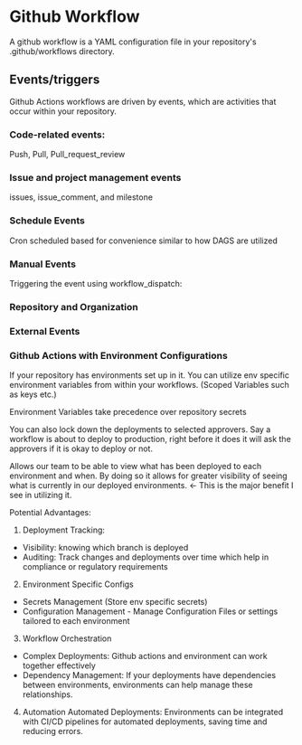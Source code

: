 # Github Workflow
A github workflow is a YAML configuration file in your repository's .github/workflows directory. 

## Events/triggers
Github Actions workflows are driven by events, which are activities that occur within your repository. 

### Code-related events: 
Push, Pull, Pull_request_review

### Issue and project management events 
issues, issue_comment, and milestone

### Schedule Events
Cron scheduled based for convenience similar to how DAGS are utilized

### Manual Events 
Triggering the event using
    workflow_dispatch: 

### Repository and Organization


### External Events 


### Github Actions with Environment Configurations 
If your repository has environments set up in it. You can utilize env specific environment variables from within your workflows. (Scoped Variables such as keys etc.)

Environment Variables take precedence over repository secrets

You can also lock down the deployments to selected approvers. Say a workflow is about to deploy to production, right before it does it will ask the approvers if it is okay to deploy or not.

Allows our team to be able to view what has been deployed to each environment and when. By doing so it allows for greater visibility of seeing what is currently in our deployed environments. <- This is the major benefit I see in utilizing it. 

Potential Advantages: 
1. Deployment Tracking:
- Visibility: knowing which branch is deployed
- Auditing: Track changes and deployments over time which help in compliance or regulatory requirements 

2. Environment Specific Configs 
- Secrets Management (Store env specific secrets)
- Configuration Management - Manage Configuration Files or settings tailored to each environment 

3. Workflow Orchestration 
- Complex Deployments: Github actions and environment can work together effectively
- Dependency Management: If your deployments have dependencies between environments, environments can help manage these relationships.

4. Automation 
Automated Deployments: Environments can be integrated with CI/CD pipelines for automated deployments, saving time and reducing errors. 

